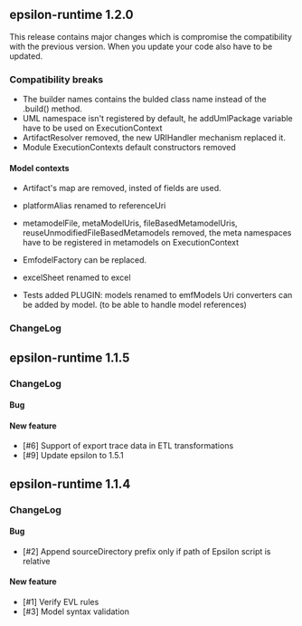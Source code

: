 ## epsilon-runtime 1.2.0

This release contains major changes which is compromise the compatibility with the previous version. When you update your code also have to be updated.

### Compatibility breaks

* The builder names contains the bulded class name instead of the .build() method.
* UML namespace isn't registered by default, he addUmlPackage variable have to be used on ExecutionContext
* ArtifactResolver removed, the new URIHandler mechanism replaced it.
* Module ExecutionContexts default constructors removed

#### Model contexts
* Artifact's map are removed, insted of fields are used.
* platformAlias renamed to referenceUri
* metamodelFile, metaModelUris, fileBasedMetamodelUris, reuseUnmodifiedFileBasedMetamodels removed, the meta namespaces have to be registered in metamodels on ExecutionContext
* EmfodelFactory can be replaced.
* excelSheet renamed to excel

* Tests added
PLUGIN: models renamed to emfModels
Uri converters can be added by model. (to be able to handle model references)

### ChangeLog



## epsilon-runtime 1.1.5

### ChangeLog

#### Bug

#### New feature

* [#6] Support of export trace data in ETL transformations
* [#9] Update epsilon to 1.5.1

## epsilon-runtime 1.1.4

### ChangeLog

#### Bug

* [#2] Append sourceDirectory prefix only if path of Epsilon script is relative

#### New feature

* [#1] Verify EVL rules
* [#3] Model syntax validation
